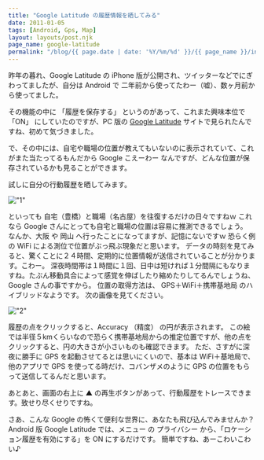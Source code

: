 ```yaml
---
title: "Google Latitude の履歴情報を晒してみる"
date: 2011-01-05
tags: [Android, Gps, Map]
layout: layouts/post.njk
page_name: google-latitude
permalink: "/blog/{{ page.date | date: '%Y/%m/%d' }}/{{ page_name }}/index.html"
---
```

昨年の暮れ、Google Latitude の iPhone 版が公開され、ツイッターなどでにぎわってましたが、自分は Android で 二年前から使ってたわー（嘘）、数ヶ月前から使ってました。
<!--more-->

その機能の中に 「履歴を保存する」 というのがあって、これまた興味本位で 「ON」 にしていたのですが、PC 版の [Google Latitude](https://www.google.com/latitude/) サイトで見られたんですね、初めて気づきました。

で、その中には、自宅や職場の位置が教えてもいないのに表示されていて、これがまた当たってるもんだから Google こえーわー なんですが、どんな位置が保存されているかも見ることができます。

試しに自分の行動履歴を晒してみます。

!["1"](https://blog.amay0777.net/img/posts/latitude_1.png)

といっても 自宅（豊橋）と職場（名古屋）を往復するだけの日々ですねｗ
これなら Google さんにとっても自宅と職場の位置は容易に推測できるでしょう。 
なんか、大阪 や 岡山 へ行ったことになってますが、記憶にないですｗ
恐らく例の WiFi による測位で位置がぶっ飛ぶ現象だと思います。
データの時刻を見てみると、驚くことに２４時間、定期的に位置情報が送信されていることが分かります。こわー。
深夜時間帯は１時間に１回、日中は短ければ１分間隔にもなりますね。たぶん移動具合によって感覚を伸ばしたり縮めたりしてるんでしょうね、Google さんの事ですから。
位置の取得方法は、 GPS＋WiFi＋携帯基地局 のハイブリッドなようです。
次の画像を見てください。

!["2"](https://blog.amay0777.net/img/posts/latitude_2.png)

履歴の点をクリックすると、Accuracy （精度） の円が表示されます。
この絵では半径５kmくらいなので恐らく携帯基地局からの推定位置ですが、他の点をクリックすると、円の大きさが小さいものも確認できます。
ただ、さすがに深夜に勝手に GPS を起動させてるとは思いにくいので、基本は WiFi＋基地局で、他のアプリで GPS を使ってる時だけ、コバンザメのように GPS の位置をもらって送信してるんだと思います。

あとあと、画面の右上に ▲ の再生ボタンがあって、行動履歴をトレースできます。致せり尽くせりですね。

さあ、こんな Google の怖くて便利な世界に、あなたも飛び込んでみませんか？
Android 版 Google Latitude では、メニュー の プライバシー から、「ロケーション履歴を有効にする」を ON にするだけです。
簡単ですね、あーこわいこわい♪